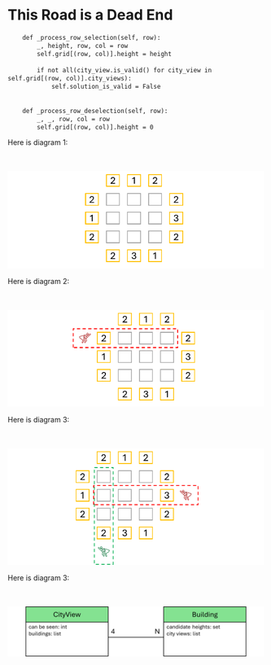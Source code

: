 # This Road is a Dead End


```
    def _process_row_selection(self, row):
        _, height, row, col = row
        self.grid[(row, col)].height = height

        if not all(city_view.is_valid() for city_view in self.grid[(row, col)].city_views):
            self.solution_is_valid = False


    def _process_row_deselection(self, row):
        _, _, row, col = row
        self.grid[(row, col)].height = 0
```


Here is diagram 1:

<BR><BR>
![High Rise Buildings Example](HighRise1.png)
<BR>

Here is diagram 2:

<BR><BR>
![City View Example](HighRise2.png)
<BR>

Here is diagram 3:

<BR><BR>
![Multiple City Views](HighRise3.png)
<BR>


Here is diagram 3:

<BR><BR>
![Bigh Rise Buildings Classes](HighRiseBuildingsClasses.png)
<BR>
